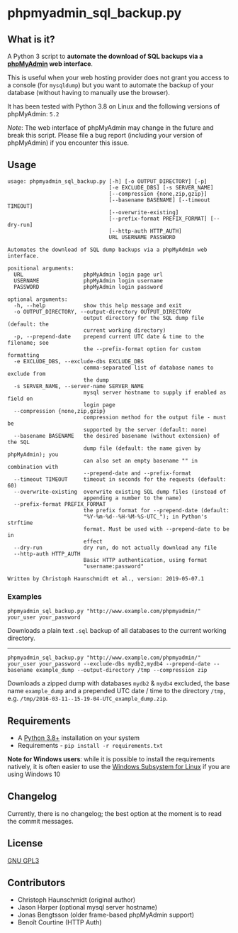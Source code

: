 # phpmyadmin_sql_backup.py


## What is it?

A Python 3 script to __automate the download of SQL backups via a 
[phpMyAdmin](https://www.phpmyadmin.net/) web interface__.

This is useful when your web hosting provider does not grant you access to a console (for `mysqldump`) but
you want to automate the backup of your database (without having to manually use the browser).

It has been tested with Python 3.8 on Linux and the following versions of phpMyAdmin:
`5.2`

_Note_: The web interface of phpMyAdmin may change in the future and break this script. Please file a bug report
(including your version of phpMyAdmin) if you encounter this issue.

## Usage

    usage: phpmyadmin_sql_backup.py [-h] [-o OUTPUT_DIRECTORY] [-p]
                                    [-e EXCLUDE_DBS] [-s SERVER_NAME]
                                    [--compression {none,zip,gzip}]
                                    [--basename BASENAME] [--timeout TIMEOUT]
                                    [--overwrite-existing]
                                    [--prefix-format PREFIX_FORMAT] [--dry-run]
                                    [--http-auth HTTP_AUTH]
                                    URL USERNAME PASSWORD
    
    Automates the download of SQL dump backups via a phpMyAdmin web interface.
    
    positional arguments:
      URL                   phpMyAdmin login page url
      USERNAME              phpMyAdmin login username
      PASSWORD              phpMyAdmin login password
    
    optional arguments:
      -h, --help            show this help message and exit
      -o OUTPUT_DIRECTORY, --output-directory OUTPUT_DIRECTORY
                            output directory for the SQL dump file (default: the
                            current working directory)
      -p, --prepend-date    prepend current UTC date & time to the filename; see
                            the --prefix-format option for custom formatting
      -e EXCLUDE_DBS, --exclude-dbs EXCLUDE_DBS
                            comma-separated list of database names to exclude from
                            the dump
      -s SERVER_NAME, --server-name SERVER_NAME
                            mysql server hostname to supply if enabled as field on
                            login page
      --compression {none,zip,gzip}
                            compression method for the output file - must be
                            supported by the server (default: none)
      --basename BASENAME   the desired basename (without extension) of the SQL
                            dump file (default: the name given by phpMyAdmin); you
                            can also set an empty basename "" in combination with
                            --prepend-date and --prefix-format
      --timeout TIMEOUT     timeout in seconds for the requests (default: 60)
      --overwrite-existing  overwrite existing SQL dump files (instead of
                            appending a number to the name)
      --prefix-format PREFIX_FORMAT
                            the prefix format for --prepend-date (default:
                            "%Y-%m-%d--%H-%M-%S-UTC_"); in Python's strftime
                            format. Must be used with --prepend-date to be in
                            effect
      --dry-run             dry run, do not actually download any file
      --http-auth HTTP_AUTH
                            Basic HTTP authentication, using format
                            "username:password"
    
    Written by Christoph Haunschmidt et al., version: 2019-05-07.1

### Examples

    phpmyadmin_sql_backup.py "http://www.example.com/phpmyadmin/" your_user your_password

Downloads a plain text `.sql` backup of all databases to the current working directory.

---

    phpmyadmin_sql_backup.py "http://www.example.com/phpmyadmin/" your_user your_password --exclude-dbs mydb2,mydb4 --prepend-date --basename example_dump --output-directory /tmp --compression zip

Downloads a zipped dump with databases `mydb2` & `mydb4` excluded, the base name `example_dump` and a prepended
UTC date / time to the directory `/tmp`, e.g. `/tmp/2016-03-11--15-19-04-UTC_example_dump.zip`.

## Requirements

 - A [Python 3.8+](https://www.python.org/) installation on your system
 - Requirements - `pip install -r requirements.txt`

__Note for Windows users__: while it is possible to install the requirements natively, it is often easier to use the
[Windows Subsystem for Linux](https://docs.microsoft.com/en-us/windows/wsl/install-win10) if you are using Windows 10

## Changelog

Currently, there is no changelog; the best option at the moment is to read the commit messages.

## License

[GNU GPL3](https://www.gnu.org/licenses/gpl-3.0.html)

## Contributors

 - Christoph Haunschmidt (original author)
 - Jason Harper (optional mysql server hostname)
 - Jonas Bengtsson (older frame-based phpMyAdmin support)
 - Benoît Courtine (HTTP Auth)
 
 
